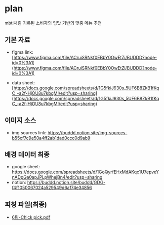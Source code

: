 # plan
mbti처럼 기록된 소비자의 입맛 기반의 맞춤 메뉴 추천


## 기본 자료

  - figma link: [https://www.figma.com/file/ACruiSRNkf0EBbY0OwEtZi/BUDDD?node-id=0%3A1](https://www.figma.com/file/ACruiSRNkf0EBbY0OwEtZi/BUDDD?node-id=0%3A1)

  - data sheet: [https://docs.google.com/spreadsheets/d/1G5fkiJ930s_5UF6B8ZkB1fKqC_-a2f-HjOU8u7kbgMI/edit?usp=sharing](https://docs.google.com/spreadsheets/d/1G5fkiJ930s_5UF6B8ZkB1fKqC_-a2f-HjOU8u7kbgMI/edit?usp=sharing)


## 이미지 소스

  - img sources link: https://buddd.notion.site/img-sources-b55cf7c9e50a4ff2ab1dad0ccc0d9ab9

## 배경 데이터 최종

  - google sheet: https://docs.google.com/spreadsheets/d/1GoQyrfEHxMdAKqc1U7epveYnADpGa0apJPLpWhejBn4/edit?usp=sharing
  - notion: https://buddd.notion.site/buddd/GDG-f4f1050067024a529549d6af74e34856

## 피칭 파일(최종)

  - [6팀-Chick pick.pdf](https://github.com/GDG2022-Summer-Hackatton/plan/files/8985760/6.-Chick.pick.pdf)
